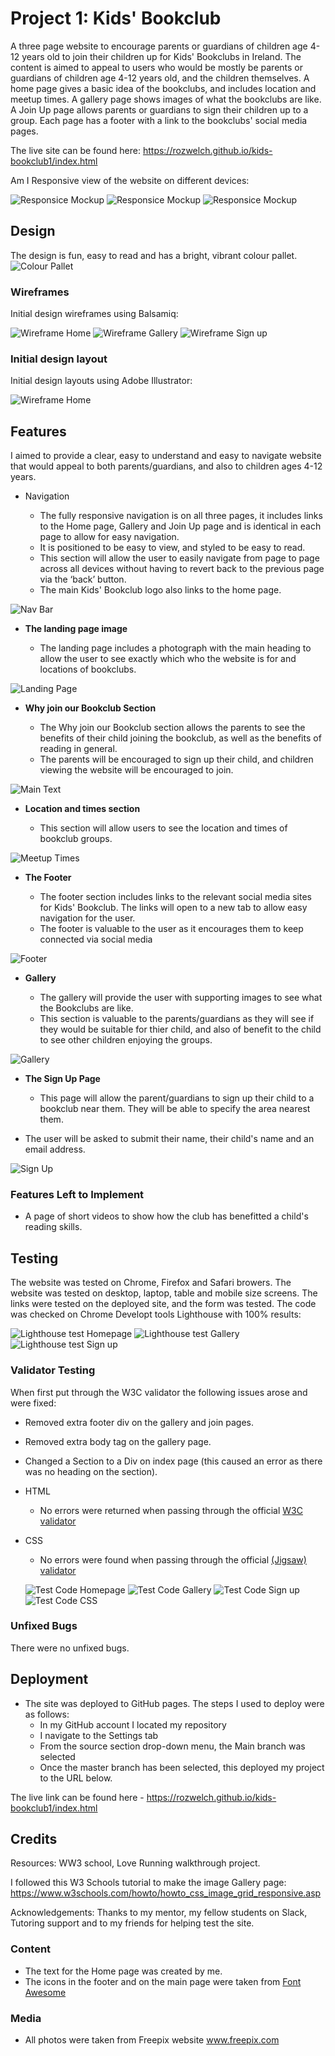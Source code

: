 
# Project 1: Kids' Bookclub

A three page website to encourage parents or guardians of children age 4-12 years old to join their children up for Kids' Bookclubs in Ireland. The content is aimed to appeal to users who would be mostly be parents or guardians of children age 4-12 years old, and the children themselves. A home page gives a basic idea of the bookclubs, and includes location and meetup times. A gallery page shows images of what the bookclubs are like. A Join Up page allows parents or guardians to sign their children up to a group. Each page has a footer with a link to the bookclubs' social media pages. 

The live site can be found here: https://rozwelch.github.io/kids-bookclub1/index.html

Am I Responsive view of the website on different devices:

![Responsice Mockup](https://github.com/RozWelch/kids-bookclub1/blob/main/assets/readme_images/homepage_mockup.jpg)
![Responsice Mockup](https://github.com/RozWelch/kids-bookclub1/blob/main/assets/readme_images/gallery_mockup.jpg)
![Responsice Mockup](https://github.com/RozWelch/kids-bookclub1/blob/main/assets/readme_images/signup_page_mockup.jpg)

## Design 

The design is fun, easy to read and has a bright, vibrant colour pallet. 
![Colour Pallet](https://github.com/RozWelch/kids-bookclub1/blob/main/assets/readme_images/colour_pallet.jpg)

### Wireframes 

Initial design wireframes using Balsamiq:

![Wireframe Home](https://github.com/RozWelch/kids-bookclub1/blob/main/assets/readme_images/wireframe_index.jpg)
![Wireframe Gallery](https://github.com/RozWelch/kids-bookclub1/blob/main/assets/readme_images/wireframe_gallery.jpg)
![Wireframe Sign up](https://github.com/RozWelch/kids-bookclub1/blob/main/assets/readme_images/wireframe_signup.jpg)

### Initial design layout 

Initial design layouts using Adobe Illustrator:

![Wireframe Home](https://github.com/RozWelch/kids-bookclub1/blob/main/assets/readme_images/kidsbookclub_illustrator_design.jpg)

## Features 

I aimed to provide a clear, easy to understand and easy to navigate website that would appeal to both parents/guardians, and also to children ages 4-12 years.

- Navigation 

  - The fully responsive navigation is on all three pages, it includes links to the Home page, Gallery and Join Up page and is identical in each page to allow for easy navigation.
  - It is positioned to be easy to view, and styled to be easy to read.
  - This section will allow the user to easily navigate from page to page across all devices without having to revert back to the previous page via the ‘back’ button. 
  - The main Kids' Bookclub logo also links to the home page.

![Nav Bar](https://github.com/RozWelch/kids-bookclub1/blob/main/assets/readme_images/navigation.jpg)

- __The landing page image__

  - The landing page includes a photograph with the main heading to allow the user to see exactly which who the website is for and locations of bookclubs. 

![Landing Page](https://github.com/RozWelch/kids-bookclub1/blob/main/assets/readme_images/home_page.jpg)

- __Why join our Bookclub Section__

  - The Why join our Bookclub section allows the parents to see the benefits of their child joining the bookclub, as well as the benefits of reading in general. 
  - The parents will be encouraged to sign up their child, and children viewing the website will be encouraged to join.

![Main Text](https://github.com/RozWelch/kids-bookclub1/blob/main/assets/readme_images/home-page_maintxt.jpg)

- __Location and times section__

  - This section will allow users to see the location and times of bookclub groups.  

![Meetup Times](https://github.com/RozWelch/kids-bookclub1/blob/main/assets/readme_images/home_page_locations.jpg)

- __The Footer__ 

  - The footer section includes links to the relevant social media sites for Kids' Bookclub. The links will open to a new tab to allow easy navigation for the user. 
  - The footer is valuable to the user as it encourages them to keep connected via social media

![Footer](https://github.com/RozWelch/kids-bookclub1/blob/main/assets/readme_images/footer.jpg)

- __Gallery__

  - The gallery will provide the user with supporting images to see what the Bookclubs are like. 
  - This section is valuable to the parents/guardians as they will see if they would be suitable for thier child, and also of benefit to the child to see other children enjoying the groups. 

![Gallery](https://github.com/RozWelch/kids-bookclub1/blob/main/assets/readme_images/gallery_page.jpg)

- __The Sign Up Page__

  - This page will allow the parent/guardians to sign up their child to a bookclub near them. They will be able to specify the area nearest them. 
 - The user will be asked to submit their name, their child's name and an email address. 

![Sign Up](https://github.com/RozWelch/kids-bookclub1/blob/main/assets/readme_images/signup_form.jpg)


### Features Left to Implement

- A page of short videos to show how the club has benefitted a child's reading skills.

## Testing 

The website was tested on Chrome, Firefox and Safari browers.
The website was tested on desktop, laptop, table and mobile size screens.
The links were tested on the deployed site, and the form was tested. 
The code was checked on Chrome Developt tools Lighthouse with 100% results:

  ![Lighthouse test Homepage](https://github.com/RozWelch/kids-bookclub1/blob/main/assets/readme_images/home_page_lighthousescore.jpg)
  ![Lighthouse test Gallery](https://github.com/RozWelch/kids-bookclub1/blob/main/assets/readme_images/gallery_lighthouse.jpg)
  ![Lighthouse test Sign up](https://github.com/RozWelch/kids-bookclub1/blob/main/assets/readme_images/signup_lighthouse.jpg)


### Validator Testing 

When first put through the W3C validator the following issues arose and were fixed:
- Removed extra footer div on the gallery and join pages.
- Removed extra body tag on the gallery page.
- Changed a Section to a Div on index page (this caused an error as there was no heading on the section).

- HTML
  - No errors were returned when passing through the official [W3C validator](https://validator.w3.org/nu/?doc=https%3A%2F%2Fcode-institute-org.github.io%2Flove-running-2.0%2Findex.html)
- CSS
  - No errors were found when passing through the official [(Jigsaw) validator](https://jigsaw.w3.org/css-validator/validator?uri=https%3A%2F%2Fvalidator.w3.org%2Fnu%2F%3Fdoc%3Dhttps%253A%252F%252Fcode-institute-org.github.io%252Flove-running-2.0%252Findex.html&profile=css3svg&usermedium=all&warning=1&vextwarning=&lang=en#css)

  ![Test Code Homepage](https://github.com/RozWelch/kids-bookclub1/blob/main/assets/readme_images/validate_home_page.jpg)
  ![Test Code Gallery](https://github.com/RozWelch/kids-bookclub1/blob/main/assets/readme_images/validate_gallery_page_code.jpg)
  ![Test Code Sign up](https://github.com/RozWelch/kids-bookclub1/blob/main/assets/readme_images/validate_join_code.jpg)
  ![Test Code CSS](https://github.com/RozWelch/kids-bookclub1/blob/main/assets/readme_images/validate_css_code.jpg)

### Unfixed Bugs

There were no unfixed bugs.

## Deployment

- The site was deployed to GitHub pages. The steps I used to deploy were as follows: 
  - In my GitHub account I located my repository
  - I navigate to the Settings tab 
  - From the source section drop-down menu, the Main branch was selected
  - Once the master branch has been selected, this deployed my project to the URL below. 

The live link can be found here - https://rozwelch.github.io/kids-bookclub1/index.html

## Credits 

Resources: WW3 school, Love Running walkthrough project.

I followed this W3 Schools tutorial to make the image Gallery page:
https://www.w3schools.com/howto/howto_css_image_grid_responsive.asp

Acknowledgements: Thanks to my mentor, my fellow students on Slack, Tutoring support and to my friends for helping test the site.

### Content 

- The text for the Home page was created by me.
- The icons in the footer and on the main page were taken from [Font Awesome](https://fontawesome.com/)

### Media

- All photos were taken from Freepix website www.freepix.com
